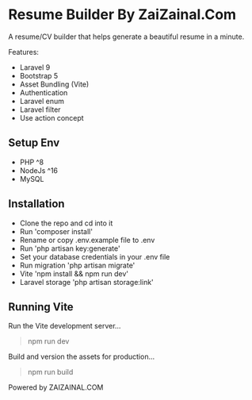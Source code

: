 # Resume Builder By ZaiZainal.Com

A resume/CV builder that helps generate a beautiful resume in a minute.

Features:

-   Laravel 9
-   Bootstrap 5
-   Asset Bundling (Vite)
-   Authentication
-   Laravel enum
-   Laravel filter
-   Use action concept

## Setup Env

-   PHP ^8
-   NodeJs ^16
-   MySQL

## Installation

-   Clone the repo and cd into it
-   Run 'composer install'
-   Rename or copy .env.example file to .env
-   Run 'php artisan key:generate'
-   Set your database credentials in your .env file
-   Run migration 'php artisan migrate'
-   Vite 'npm install && npm run dev'
-   Laravel storage 'php artisan storage:link'

## Running Vite

Run the Vite development server...

> npm run dev

Build and version the assets for production...

> npm run build

Powered by ZAIZAINAL.COM
